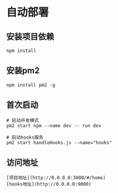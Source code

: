 # 自动部署

## 安装项目依赖

    npm install

## 安装pm2

    npm install pm2 -g

## 首次启动

    # 启动开发模式
    pm2 start npm --name dev -- run dev

    # 启动hooks服务
    pm2 start handleHooks.js --name="hooks"

## 访问地址
    [项目地址](http://0.0.0.0:3000/#/home)
    [hooks地址](http://0.0.0.0:9000)

